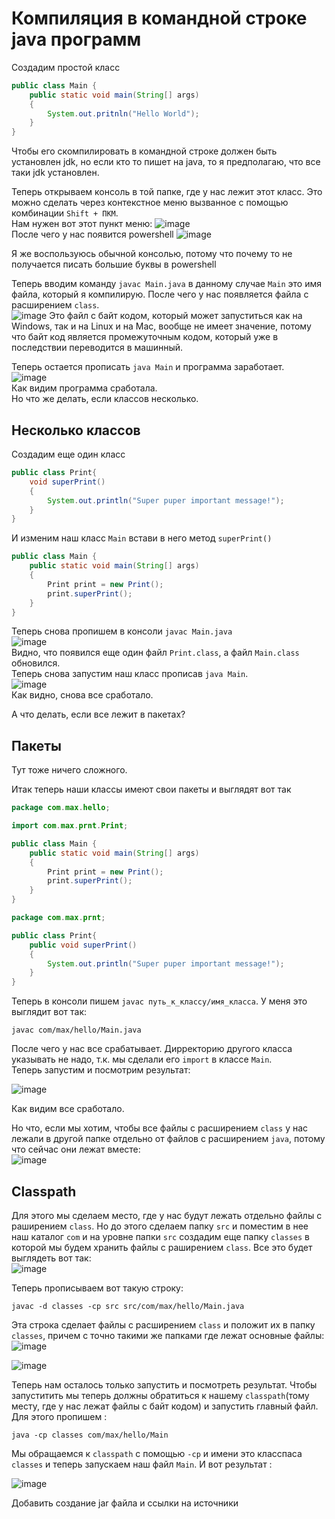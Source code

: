 # Компиляция в командной строке java программ  

Создадим простой класс
```Java
public class Main {
	public static void main(String[] args)
	{
		System.out.pritnln("Hello World");
	}
}
```

Чтобы его скомпилировать в командной строке должен быть установлен jdk, но если кто то пишет на java, то я предполагаю, что все таки jdk установлен.  

Теперь открываем консоль в той папке, где у нас лежит этот класс. Это можно сделать через контекстное меню вызванное с помощью комбинации `Shift + ПКМ`.  
Нам нужен вот этот пункт меню: ![image](https://user-images.githubusercontent.com/73224270/171320580-b77d126a-0299-403b-a35b-7fb70cd06011.png)  
После чего у нас появится powershell ![image](https://user-images.githubusercontent.com/73224270/171320684-9256fe9e-e69f-4e74-aa45-8f8e39a9ed6e.png)   

Я же воспользуюсь обычной консолью, потому что почему то не получается писать большие буквы в powershell

Теперь вводим команду `javac Main.java` в данному случае `Main` это имя файла, который я компилирую. После чего у нас появляется файла с расширением `class`.  
![image](https://user-images.githubusercontent.com/73224270/171321068-399806f6-366a-486f-9535-c4f5cf2e7915.png)
Это файл с байт кодом, который может запуститься как на Windows, так и на Linux и на Mac, вообще не имеет значение, потому что байт код является промежуточным кодом, 
который уже в последствии переводится в машинный.   

Теперь остается прописать `java Main` и программа заработает.  
![image](https://user-images.githubusercontent.com/73224270/171321976-71428fe2-0c71-4913-aace-cce4ef0c3fb4.png)  
Как видим программа сработала.  
Но что же делать, если классов несколько.   

## Несколько классов  
Создадим еще один класс   
```Java
public class Print{
	void superPrint()
	{
		System.out.println("Super puper important message!");
	}
}
```  

И изменим наш класс `Main` встави в него метод `superPrint()`   
```Java
public class Main {
	public static void main(String[] args)
	{
		Print print = new Print();
		print.superPrint();
	}
}
```   
Теперь снова пропишем в консоли `javac Main.java`   
![image](https://user-images.githubusercontent.com/73224270/171322652-5c4ea1bb-3097-4ad7-ad5f-279dff10d7d0.png)  
Видно, что появился еще один файл `Print.class`, а файл `Main.class` обновился.   
Теперь снова запустим наш класс прописав `java Main`.   
![image](https://user-images.githubusercontent.com/73224270/171322819-5c3122e6-ff39-443d-8c63-861b2db8aca1.png)   
Как видно, снова все сработало.   

А что делать, если все лежит в пакетах?   
## Пакеты   
Тут тоже ничего сложного.   

Итак теперь наши классы имеют свои пакеты и выглядят вот так

```Java
package com.max.hello;

import com.max.prnt.Print;

public class Main {
	public static void main(String[] args)
	{
		Print print = new Print();
		print.superPrint();
	}
}
```

```Java
package com.max.prnt;

public class Print{
	public void superPrint()
	{
		System.out.println("Super puper important message!");
	}
}
```  

Теперь в консоли пишем `javac путь_к_классу/имя_класса`. У меня это выглядит вот так:  

	javac com/max/hello/Main.java   
	
После чего у нас все срабатывает. Дирректорию другого класса указывать не надо, т.к.  мы сделали его `import` в классе `Main`.   
Теперь запустим и посмотрим результат:   

![image](https://user-images.githubusercontent.com/73224270/171324146-f3c371b1-9366-462f-a5e7-aeb4248c8ef0.png)  

Как видим все сработало.   

Но что, если мы хотим, чтобы все файлы с расширением `class` у нас лежали в другой папке отдельно от файлов с расширением `java`, потому что сейчас они лежат вместе:  
![image](https://user-images.githubusercontent.com/73224270/171325140-b0b35ee3-6366-499b-a801-916aa961ac2e.png)   

## Classpath

Для этого мы сделаем место, где у нас будут лежать отдельно файлы с раширением `class`. Но до этого сделаем папку `src` и поместим в нее наш каталог `com` и на уровне папки `src` создадим еще папку `classes` в которой мы будем хранить файлы с раширением `class`. Все это будет выглядеть вот так:   
![image](https://user-images.githubusercontent.com/73224270/171325730-3ec9aa75-6d4d-468e-bd92-10d06441b41a.png)   

Теперь прописываем вот такую строку:  

	javac -d classes -cp src src/com/max/hello/Main.java  

Эта строка сделает файлы с расширением `class` и положит их в папку `classes`, причем с точно такими же папками где лежат основные файлы:  
![image](https://user-images.githubusercontent.com/73224270/171326226-a8f23710-c9f9-49ef-a1b2-85a7249944a2.png)  

![image](https://user-images.githubusercontent.com/73224270/171326270-94b51316-b15c-46e3-841f-e0a131f80e1b.png)  

Теперь нам осталось только запустить и посмотреть результат. Чтобы запуститить мы теперь должны обратиться к нашему `classpath`(тому месту, где у нас лежат файлы с байт кодом) и запустить главный файл. Для этого пропишем :  

	java -cp classes com/max/hello/Main  
	
Мы обращаемся к `classpath` с помощью `-cp` и имени это класспаса `classes` и теперь запускаем наш файл `Main`. И вот результат :   

![image](https://user-images.githubusercontent.com/73224270/171326748-2fe25041-0f35-41ef-85d0-64a6df34c903.png)




Добавить создание jar файла и ссылки на источники





